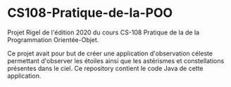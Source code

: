 # CS108-Pratique-de-la-POO
Projet Rigel de l'édition 2020 du cours CS-108 Pratique de la de la Programmation Orientée-Objet.

Ce projet avait pour but de créer une application d'observation céleste permettant d'observer les étoiles ainsi que les astérismes et constellations présentes dans le ciel. Ce repository contient le code Java de cette application.
